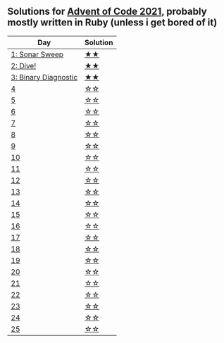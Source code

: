 ## Solutions for [Advent of Code 2021](https://adventofcode.com/2021/day/1), probably mostly written in Ruby (unless i get bored of it)

| Day                                                         | Solution |
| ----------------------------------------------------------- | -------- |
| [1: Sonar Sweep](https://adventofcode.com/2021/day/1)       | [★★](1)  |
| [2: Dive!](https://adventofcode.com/2021/day/2)             | [★★](2)  |
| [3: Binary Diagnostic](https://adventofcode.com/2021/day/3) | [★★](3)  |
| [4](https://adventofcode.com/2021/day/4)                    | [☆☆](4)  |
| [5](https://adventofcode.com/2021/day/5)                    | [☆☆](5)  |
| [6](https://adventofcode.com/2021/day/6)                    | [☆☆](6)  |
| [7](https://adventofcode.com/2021/day/7)                    | [☆☆](7)  |
| [8](https://adventofcode.com/2021/day/8)                    | [☆☆](8)  |
| [9](https://adventofcode.com/2021/day/9)                    | [☆☆](9)  |
| [10](https://adventofcode.com/2021/day/10)                  | [☆☆](10) |
| [11](https://adventofcode.com/2021/day/11)                  | [☆☆](11) |
| [12](https://adventofcode.com/2021/day/12)                  | [☆☆](12) |
| [13](https://adventofcode.com/2021/day/13)                  | [☆☆](13) |
| [14](https://adventofcode.com/2021/day/14)                  | [☆☆](14) |
| [15](https://adventofcode.com/2021/day/15)                  | [☆☆](15) |
| [16](https://adventofcode.com/2021/day/16)                  | [☆☆](16) |
| [17](https://adventofcode.com/2021/day/17)                  | [☆☆](17) |
| [18](https://adventofcode.com/2021/day/18)                  | [☆☆](18) |
| [19](https://adventofcode.com/2021/day/19)                  | [☆☆](19) |
| [20](https://adventofcode.com/2021/day/20)                  | [☆☆](20) |
| [21](https://adventofcode.com/2021/day/21)                  | [☆☆](21) |
| [22](https://adventofcode.com/2021/day/22)                  | [☆☆](22) |
| [23](https://adventofcode.com/2021/day/23)                  | [☆☆](23) |
| [24](https://adventofcode.com/2021/day/24)                  | [☆☆](24) |
| [25](https://adventofcode.com/2021/day/25)                  | [☆☆](25) |
